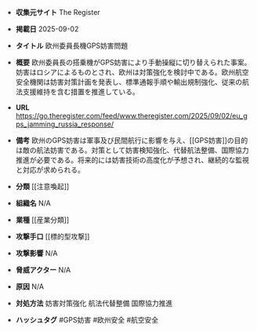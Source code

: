 - **収集元サイト**
The Register

- **掲載日**
2025-09-02

- **タイトル**
欧州委員長機GPS妨害問題

- **概要**
欧州委員長の搭乗機がGPS妨害により手動操縦に切り替えられた事案。妨害はロシアによるものとされ、欧州は対策強化を検討中である。欧州航空安全機関は妨害対策計画を発表し、標準通報手順や輸出規制強化、従来の航法支援維持を含む措置を推進している。

- **URL**
https://go.theregister.com/feed/www.theregister.com/2025/09/02/eu_gps_jamming_russia_response/

- **備考**
欧州のGPS妨害は軍事及び民間航行に影響を与え、[[GPS妨害]]の目的は敵の航法妨害である。対策として妨害検知強化、代替航法整備、国際協力推進が必要である。将来的には妨害技術の高度化が予想され、継続的な監視と対応が求められる。

- **分類**
[[注意喚起]]

- **組織名**
N/A

- **業種**
[[産業分類]]

- **攻撃手口**
[[標的型攻撃]]

- **攻撃影響**
N/A

- **脅威アクター**
N/A

- **原因**
N/A

- **対処方法**
妨害対策強化 航法代替整備 国際協力推進

- **ハッシュタグ**
#GPS妨害 #欧州安全 #航空安全
